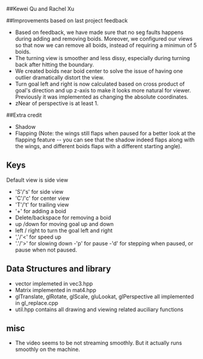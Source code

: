 ##Kewei Qu and Rachel Xu

##Improvements based on last project feedback
- Based on feedback, we have made sure that no seg faults happens during adding and removing boids. Moreover, we configured our
views so that now we can remove all boids, instead of requiring a minimun of 5 boids.
- The turning view is smoother and less dissy, especially during turning back after hitting the boundary.
- We created boids near boid center to solve the issue of having one outlier dramatically distort the view.
- Turn goal left and right is now calculated based on cross product of goal's direction and up z-axis to make it looks more
natural for viewer. Previously it was implemented as changing the absolute coordinates.
- zNear of perspective is at least 1.

##Extra credit
- Shadow
- Flapping (Note: the wings still flaps when paused for a better look at the flapping feature -- you can see that the shadow indeed
flaps along with the wings, and different boids flaps with a different starting angle).

## Keys
Default view is side view
- 'S'/'s' for side view
- 'C'/'c' for center view
- 'T'/'t' for trailing view
- '+' for adding a boid
- Delete/backspace for removing a boid
- up /down for moving goal up and down
- left / right to turn the goal left and right
- ','/'<' for speed up
- '.'/'>' for slowing down
-'p' for pause
-'d' for stepping when paused, or pause when not paused.

## Data Structures and library
- vector implemeted in vec3.hpp
- Matrix implemented in mat4.hpp
- glTranslate, glRotate, glScale, gluLookat, glPerspective all implemented in gl_replace.cpp
- util.hpp contains all drawing and viewing related auciliary functions

## misc
- The video seems to be not streaming smoothly. But it actually runs smoothly on the machine. 
